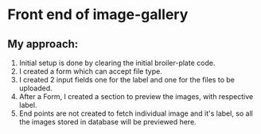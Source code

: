 # Front end of image-gallery

## My approach:

1. Initial setup is done by clearing the initial broiler-plate code.
2. I created a form which can accept file type.
3. I created 2 input fields one for the label and one for the files to be uploaded.
4. After a Form, I created a section to preview the images, with respective label.
5. End points are not created to fetch individual image and it's label, so all the images stored in database will be previewed here.
